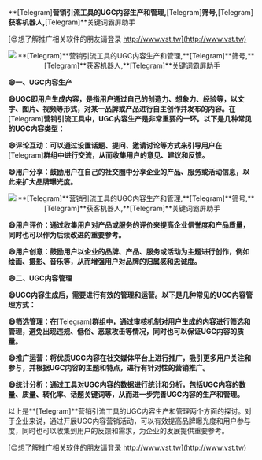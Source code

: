**[Telegram]**营销引流工具的UGC内容生产和管理,**[Telegram]**筛号,**[Telegram]**获客机器人,**[Telegram]**关键词霸屏助手

[😍想了解推广相关软件的朋友请登录 http://www.vst.tw](http://www.vst.tw)

 <center><img src="https://vst.tw/MP4/tuiguang/png/7.png" alt="**[Telegram]**营销引流工具的UGC内容生产和管理,**[Telegram]**筛号,**[Telegram]**获客机器人,**[Telegram]**关键词霸屏助手"></center>

**😄一、UGC内容生产**

**😄UGC即用户生成内容，是指用户通过自己的创造力、想象力、经验等，以文字、图片、视频等形式，对某一品牌或产品进行自主创作并发布的内容。在**[Telegram]**营销引流工具中，UGC内容生产是非常重要的一环。以下是几种常见的UGC内容类型：**

**😄评论互动：可以通过设置话题、提问、邀请讨论等方式来引导用户在**[Telegram]**群组中进行交流，从而收集用户的意见、建议和反馈。**

**😄用户分享：鼓励用户在自己的社交圈中分享企业的产品、服务或活动信息，以此来扩大品牌曝光度。**

 <center><img src="https://vst.tw/MP4/tuiguang/png/6.png" alt="**[Telegram]**营销引流工具的UGC内容生产和管理,**[Telegram]**筛号,**[Telegram]**获客机器人,**[Telegram]**关键词霸屏助手"></center>

**😄用户评价：通过收集用户对产品或服务的评价来提高企业信誉度和产品质量，同时也可以作为后续改进的重要参考。**

**😄用户创意：鼓励用户以企业的品牌、产品、服务或活动为主题进行创作，例如绘画、摄影、音乐等，从而增强用户对品牌的归属感和忠诚度。**

**😄二、UGC内容管理**

**😄UGC内容生成后，需要进行有效的管理和运营。以下是几种常见的UGC内容管理方式：**

**😄筛选管理：在**[Telegram]**群组中，通过审核机制对用户生成的内容进行筛选和管理，避免出现违规、低俗、恶意攻击等情况，同时也可以保证UGC内容的质量。**

**😄推广运营：将优质UGC内容在社交媒体平台上进行推广，吸引更多用户关注和参与，并根据UGC内容的主题和特点，进行有针对性的营销推广。**

**😄统计分析：通过工具对UGC内容的数据进行统计和分析，包括UGC内容的数量、质量、转化率、话题关键词等，从而进一步完善UGC内容的生产和管理。**

以上是**[Telegram]**营销引流工具的UGC内容生产和管理两个方面的探讨。对于企业来说，通过开展UGC内容营销活动，可以有效提高品牌曝光度和用户参与度，同时也可以收集到用户的反馈和需求，为企业的发展提供重要参考。

[😍想了解推广相关软件的朋友请登录 http://www.vst.tw](http://www.vst.tw)



